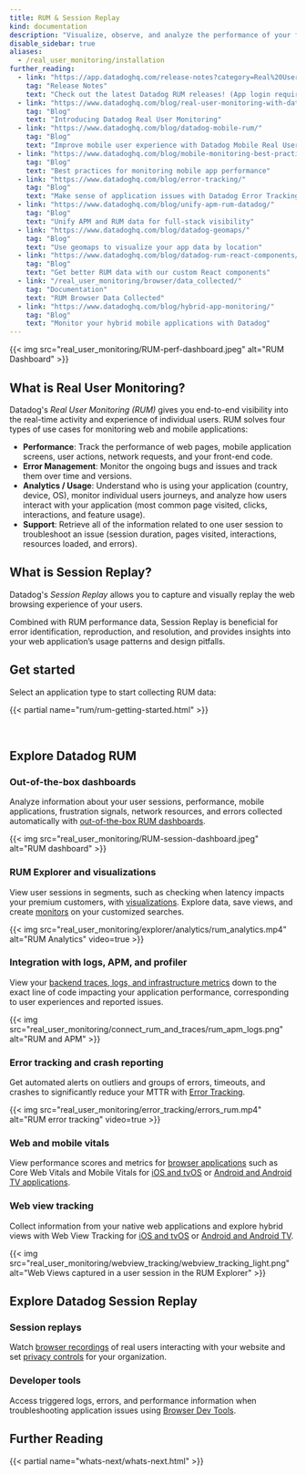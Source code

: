 ```yaml
---
title: RUM & Session Replay
kind: documentation
description: "Visualize, observe, and analyze the performance of your front-end applications as seen by your users."
disable_sidebar: true
aliases:
  - /real_user_monitoring/installation
further_reading:
  - link: "https://app.datadoghq.com/release-notes?category=Real%20User%20Monitoring"
    tag: "Release Notes"
    text: "Check out the latest Datadog RUM releases! (App login required)"
  - link: "https://www.datadoghq.com/blog/real-user-monitoring-with-datadog/"
    tag: "Blog"
    text: "Introducing Datadog Real User Monitoring"
  - link: "https://www.datadoghq.com/blog/datadog-mobile-rum/"
    tag: "Blog"
    text: "Improve mobile user experience with Datadog Mobile Real User Monitoring"
  - link: "https://www.datadoghq.com/blog/mobile-monitoring-best-practices/"
    tag: "Blog"
    text: "Best practices for monitoring mobile app performance"
  - link: "https://www.datadoghq.com/blog/error-tracking/"
    tag: "Blog"
    text: "Make sense of application issues with Datadog Error Tracking"
  - link: "https://www.datadoghq.com/blog/unify-apm-rum-datadog/"
    tag: "Blog"
    text: "Unify APM and RUM data for full-stack visibility"
  - link: "https://www.datadoghq.com/blog/datadog-geomaps/"
    tag: "Blog"
    text: "Use geomaps to visualize your app data by location"
  - link: "https://www.datadoghq.com/blog/datadog-rum-react-components/#tune-up-your-react-data-collection"
    tag: "Blog"
    text: "Get better RUM data with our custom React components"
  - link: "/real_user_monitoring/browser/data_collected/"
    tag: "Documentation"
    text: "RUM Browser Data Collected"
  - link: "https://www.datadoghq.com/blog/hybrid-app-monitoring/"
    tag: "Blog"
    text: "Monitor your hybrid mobile applications with Datadog"
---
```


{{< img src="real_user_monitoring/RUM-perf-dashboard.jpeg" alt="RUM Dashboard" >}}

## What is Real User Monitoring?

Datadog's *Real User Monitoring (RUM)* gives you end-to-end visibility into the real-time activity and experience of individual users. RUM solves four types of use cases for monitoring web and mobile applications:

* **Performance**: Track the performance of web pages, mobile application screens, user actions, network requests, and your front-end code.
* **Error Management**: Monitor the ongoing bugs and issues and track them over time and versions.
* **Analytics / Usage**: Understand who is using your application (country, device, OS), monitor individual users journeys, and analyze how users interact with your application (most common page visited, clicks, interactions, and feature usage).
* **Support**: Retrieve all of the information related to one user session to troubleshoot an issue (session duration, pages visited, interactions, resources loaded, and errors).

## What is Session Replay?

Datadog's *Session Replay* allows you to capture and visually replay the web browsing experience of your users.

Combined with RUM performance data, Session Replay is beneficial for error identification, reproduction, and resolution, and provides insights into your web application’s usage patterns and design pitfalls.

## Get started

Select an application type to start collecting RUM data:

{{< partial name="rum/rum-getting-started.html" >}}

</br>

## Explore Datadog RUM

### Out-of-the-box dashboards

Analyze information about your user sessions, performance, mobile applications, frustration signals, network resources, and errors collected automatically with [out-of-the-box RUM dashboards][1].

{{< img src="real_user_monitoring/RUM-session-dashboard.jpeg" alt="RUM dashboard" >}}

### RUM Explorer and visualizations

View user sessions in segments, such as checking when latency impacts your premium customers, with [visualizations][2]. Explore data, save views, and create [monitors][3] on your customized searches.

{{< img src="real_user_monitoring/explorer/analytics/rum_analytics.mp4" alt="RUM Analytics" video=true >}}

### Integration with logs, APM, and profiler

View your [backend traces, logs, and infrastructure metrics][4] down to the exact line of code impacting your application performance, corresponding to user experiences and reported issues.

{{< img src="real_user_monitoring/connect_rum_and_traces/rum_apm_logs.png" alt="RUM and APM" >}}

### Error tracking and crash reporting

Get automated alerts on outliers and groups of errors, timeouts, and crashes to significantly reduce your MTTR with [Error Tracking][5]. 

{{< img src="real_user_monitoring/error_tracking/errors_rum.mp4" alt="RUM error tracking" video=true >}}

### Web and mobile vitals

View performance scores and metrics for [browser applications][6] such as Core Web Vitals and Mobile Vitals for [iOS and tvOS][7] or [Android and Android TV applications][8].

### Web view tracking

Collect information from your native web applications and explore hybrid views with Web View Tracking for [iOS and tvOS][9] or [Android and Android TV][10].

{{< img src="real_user_monitoring/webview_tracking/webview_tracking_light.png" alt="Web Views captured in a user session in the RUM Explorer" >}}

## Explore Datadog Session Replay

### Session replays

Watch [browser recordings][11] of real users interacting with your website and set [privacy controls][12] for your organization.

### Developer tools

Access triggered logs, errors, and performance information when troubleshooting application issues using [Browser Dev Tools][13].

## Further Reading

{{< partial name="whats-next/whats-next.html" >}}

[1]: /real_user_monitoring/dashboards/
[2]: /real_user_monitoring/explorer/visualize/
[3]: /monitors/create/types/real_user_monitoring/
[4]: /real_user_monitoring/connect_rum_and_traces/
[5]: /real_user_monitoring/error_tracking/
[6]: /real_user_monitoring/browser/monitoring_page_performance/#core-web-vitals
[7]: /real_user_monitoring/ios/mobile_vitals/
[8]: /real_user_monitoring/android/mobile_vitals/
[9]: /real_user_monitoring/ios/web_view_tracking/
[10]: /real_user_monitoring/android/web_view_tracking/
[11]: /real_user_monitoring/session_replay/
[12]: /real_user_monitoring/session_replay/privacy_options/
[13]: /real_user_monitoring/session_replay/developer_tools/
